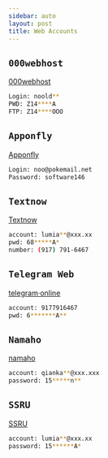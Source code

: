 ```yaml
---
sidebar: auto
layout: post
title: Web Accounts
---
```


## `000webhost`

[000webhost](http://files.000webhost.com)

```bash
Login: noold**
PWD: Z14****A
FTP: Z14****OOO
```


## `Apponfly`

[Apponfly](https://www.apponfly.com/)

```bash
Login: noo@pokemail.net 
Password: software146
```


## `Textnow`

[Textnow](https://www.textnow.com)

```bash
account: lumia**@xxx.xx
pwd: 68*****A*
number: (917) 791-6467
```


## `Telegram Web`

[telegram·online](https://web.telegram.org)

```bash
account: 9177916467
pwd: 6*******A**
```


## `Namaho`

[namaho](http://namaho.org)

```bash
account: qianka**@xxx.xxx
password: 15*****n**
```


## `SSRU`

[SSRU](http://www.ssru.ml/register/13443/QYAFDHNI)

```bash
account: lumia**@xxx.xx
password: 15******A*
```